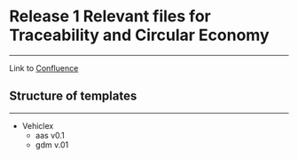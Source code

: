 # Release 1 Relevant files for Traceability and Circular Economy
___

Link to [Confluence](https://confluence.catena-x.net/x/Wf2AAQ)

## Structure of templates
___
 - Vehiclex
   - aas v0.1
   - gdm v.01